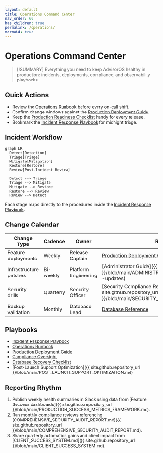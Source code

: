 ```yaml
---
layout: default
title: Operations Command Center
nav_order: 60
has_children: true
permalink: /operations/
mermaid: true
---
```


# Operations Command Center

> [!SUMMARY]
> Everything you need to keep AdvisorOS healthy in production: incidents, deployments, compliance, and observability playbooks.

## Quick Actions

- Review the [Operations Runbook](RUNBOOK.md) before every on-call shift.
- Confirm change windows against the [Production Deployment Guide](DEPLOYMENT_GUIDE.md).
- Keep the [Production Readiness Checklist](../PRODUCTION_READINESS_CHECKLIST.md) handy for every release.
- Bookmark the [Incident Response Playbook](incident-response.md) for midnight triage.

## Incident Workflow

```mermaid
graph LR
  Detect[Detection]
  Triage[Triage]
  Mitigate[Mitigation]
  Restore[Restore]
  Review[Post-Incident Review]

  Detect --> Triage
  Triage --> Mitigate
  Mitigate --> Restore
  Restore --> Review
  Review --> Detect
```

Each stage maps directly to the procedures inside the [Incident Response Playbook](incident-response.md).

## Change Calendar

| Change Type | Cadence | Owner | Reference |
| --- | --- | --- | --- |
| Feature deployments | Weekly | Release Captain | [Production Deployment Guide](DEPLOYMENT_GUIDE.md) |
| Infrastructure patches | Bi-weekly | Platform Engineering | [Administrator Guide]({{ site.github.repository_url }}/blob/main/ADMINISTRATOR_GUIDE.md#maintenance--updates) |
| Security drills | Quarterly | Security Officer | [Security Compliance Report]({{ site.github.repository_url }}/blob/main/SECURITY_COMPLIANCE_REPORT.md) |
| Backup validation | Monthly | Database Lead | [Database Reference](../DATABASE.md) |

## Playbooks

- [Incident Response Playbook](incident-response.md)
- [Operations Runbook](RUNBOOK.md)
- [Production Deployment Guide](DEPLOYMENT_GUIDE.md)
- [Compliance Oversight](../compliance/README.md)
- [Database Recovery Checklist](../DATABASE.md)
- [Post-Launch Support Optimization]({{ site.github.repository_url }}/blob/main/POST_LAUNCH_SUPPORT_OPTIMIZATION.md)

## Reporting Rhythm

1. Publish weekly health summaries in Slack using data from [Feature Success dashboards]({{ site.github.repository_url }}/blob/main/PRODUCTION_SUCCESS_METRICS_FRAMEWORK.md).
2. Run monthly compliance reviews referencing [COMPREHENSIVE_SECURITY_AUDIT_REPORT.md]({{ site.github.repository_url }}/blob/main/COMPREHENSIVE_SECURITY_AUDIT_REPORT.md).
3. Share quarterly automation gains and client impact from [CLIENT_SUCCESS_SYSTEM.md]({{ site.github.repository_url }}/blob/main/CLIENT_SUCCESS_SYSTEM.md).


